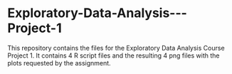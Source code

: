 # Exploratory-Data-Analysis---Project-1

This repository contains the files for the Exploratory Data Analysis Course Project 1. It contains 4 R script files and the resulting 4 png files with the plots requested by the assignment.
